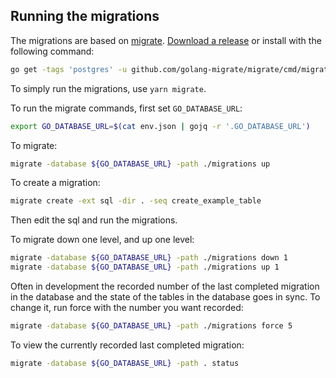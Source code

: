 ## Running the migrations

The migrations are based on [migrate](https://github.com/golang-migrate/migrate).
[Download a release](https://github.com/golang-migrate/migrate) or install with
the following command:

```bash
go get -tags 'postgres' -u github.com/golang-migrate/migrate/cmd/migrate
```

To simply run the migrations, use `yarn migrate`.

To run the migrate commands, first set `GO_DATABASE_URL`:

```bash
export GO_DATABASE_URL=$(cat env.json | gojq -r '.GO_DATABASE_URL')
```

To migrate:

```bash
migrate -database ${GO_DATABASE_URL} -path ./migrations up
```

To create a migration:

```bash
migrate create -ext sql -dir . -seq create_example_table
```

Then edit the sql and run the migrations.

To migrate down one level, and up one level:

```bash
migrate -database ${GO_DATABASE_URL} -path ./migrations down 1
migrate -database ${GO_DATABASE_URL} -path ./migrations up 1
```

Often in development the recorded number of the last completed migration in
the database and the state of the tables in the database goes in sync. To
change it, run force with the number you want recorded:

```bash
migrate -database ${GO_DATABASE_URL} -path ./migrations force 5
```

To view the currently recorded last completed migration:

```bash
migrate -database ${GO_DATABASE_URL} -path . status
```
